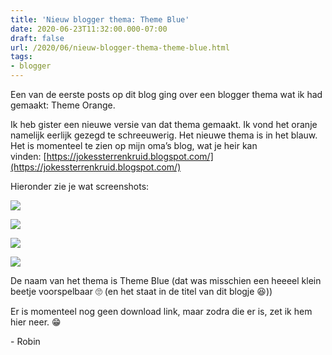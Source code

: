 ```yaml
---
title: 'Nieuw blogger thema: Theme Blue'
date: 2020-06-23T11:32:00.000-07:00
draft: false
url: /2020/06/nieuw-blogger-thema-theme-blue.html
tags: 
- blogger
---
```


Een van de eerste posts op dit blog ging over een blogger thema wat ik had gemaakt: Theme Orange.

Ik heb gister een nieuwe versie van dat thema gemaakt. Ik vond het oranje namelijk eerlijk gezegd te schreeuwerig. Het nieuwe thema is in het blauw. Het is momenteel te zien op mijn oma’s blog, wat je heir kan vinden: [https://jokessterrenkruid.blogspot.com/](https://jokessterrenkruid.blogspot.com/)

Hieronder zie je wat screenshots:

[![](https://1.bp.blogspot.com/-oMonxRt3DSg/XvJJoFRoUjI/AAAAAAAAHpY/tDXXh5KA4dMBF1LB1X7M_a_L-8Qf6iFIACK4BGAsYHg/w625-h295/Annotation%2B2020-06-23%2B202606.png)](https://1.bp.blogspot.com/-oMonxRt3DSg/XvJJoFRoUjI/AAAAAAAAHpY/tDXXh5KA4dMBF1LB1X7M_a_L-8Qf6iFIACK4BGAsYHg/s1900/Annotation%2B2020-06-23%2B202606.png)

[![](https://1.bp.blogspot.com/-4AiE5WoOGhM/XvJJofD44dI/AAAAAAAAHpc/UhAj14hYkx0x0nCXGotaP_3AmSO2RP34QCK4BGAsYHg/w625-h294/Annotation%2B2020-06-23%2B202626.png)](https://1.bp.blogspot.com/-4AiE5WoOGhM/XvJJofD44dI/AAAAAAAAHpc/UhAj14hYkx0x0nCXGotaP_3AmSO2RP34QCK4BGAsYHg/s1898/Annotation%2B2020-06-23%2B202626.png)

![](https://1.bp.blogspot.com/-yhmxV2UogMs/XvJJowNpuzI/AAAAAAAAHpk/IU2FJ5YE-rkD8iWCfl2no7kBjADnlO4LQCK4BGAsYHg/w625-h295/Annotation%2B2020-06-23%2B202711.png)

[![](https://1.bp.blogspot.com/-C_qgADdoboE/XvJJotjgxuI/AAAAAAAAHpg/4odKg7a7qrAsCyX2d6YlpyKKR9wNo7nuwCK4BGAsYHg/w625-h291/Annotation%2B2020-06-23%2B202654.png)](https://1.bp.blogspot.com/-C_qgADdoboE/XvJJotjgxuI/AAAAAAAAHpg/4odKg7a7qrAsCyX2d6YlpyKKR9wNo7nuwCK4BGAsYHg/s1897/Annotation%2B2020-06-23%2B202654.png)

De naam van het thema is Theme Blue (dat was misschien een heeeel klein beetje voorspelbaar 🙄 (en het staat in de titel van dit blogje 😆))

Er is momenteel nog geen download link, maar zodra die er is, zet ik hem hier neer. 😁

\- Robin
